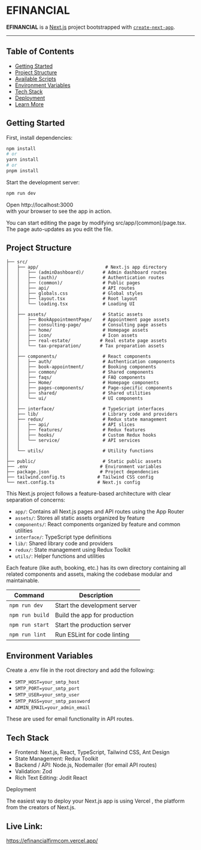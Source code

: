 # EFINANCIAL

**EFINANCIAL** is a [Next.js](https://nextjs.org) project bootstrapped with [`create-next-app`](https://nextjs.org/docs/app/api-reference/cli/create-next-app).  

---

## Table of Contents

- [Getting Started](#getting-started)
- [Project Structure](#project-structure)
- [Available Scripts](#available-scripts)
- [Environment Variables](#environment-variables)
- [Tech Stack](#tech-stack)
- [Deployment](#deployment)
- [Learn More](#learn-more)

## Getting Started

First, install dependencies:

```bash
npm install
# or
yarn install
# or
pnpm install

```

Start the development server:
```bash
npm run dev
```

Open http://localhost:3000  
with your browser to see the app in action.

You can start editing the page by modifying src/app/(common)/page.tsx. The page auto-updates as you edit the file.

## Project Structure

```
├── src/
│   ├── app/                         # Next.js app directory
│   │   ├── (adminDashboard)/       # Admin dashboard routes
│   │   ├── (auth)/                 # Authentication routes
│   │   ├── (common)/               # Public pages
│   │   ├── api/                    # API routes
│   │   ├── globals.css             # Global styles
│   │   ├── layout.tsx              # Root layout
│   │   └── loading.tsx             # Loading UI
│   │
│   ├── assets/                     # Static assets
│   │   ├── BookAppointmentPage/    # Appointment page assets
│   │   ├── consulting-page/        # Consulting page assets
│   │   ├── home/                   # Homepage assets
│   │   ├── icon/                   # Icon assets
│   │   ├── real-estate/           # Real estate page assets
│   │   └── tax-preparation/       # Tax preparation assets
│   │
│   ├── components/                 # React components
│   │   ├── auth/                   # Authentication components
│   │   ├── book-appointment/       # Booking components
│   │   ├── common/                 # Shared components
│   │   ├── faqs/                   # FAQ components
│   │   ├── Home/                   # Homepage components
│   │   ├── pages-components/       # Page-specific components
│   │   ├── shared/                 # Shared utilities
│   │   └── ui/                     # UI components
│   │
│   ├── interface/                  # TypeScript interfaces
│   ├── lib/                        # Library code and providers
│   ├── redux/                      # Redux state management
│   │   ├── api/                    # API slices
│   │   ├── features/               # Redux features
│   │   ├── hooks/                  # Custom Redux hooks
│   │   └── service/                # API services
│   │
│   └── utils/                      # Utility functions
│
├── public/                         # Static public assets
├── .env                           # Environment variables
├── package.json                   # Project dependencies
├── tailwind.config.ts            # Tailwind CSS config
└── next.config.ts                # Next.js config
```

This Next.js project follows a feature-based architecture with clear separation of concerns:

- `app/`: Contains all Next.js pages and API routes using the App Router
- `assets/`: Stores all static assets organized by feature
- `components/`: React components organized by feature and common utilities
- `interface/`: TypeScript type definitions
- `lib/`: Shared library code and providers
- `redux/`: State management using Redux Toolkit
- `utils/`: Helper functions and utilities

Each feature (like auth, booking, etc.) has its own directory containing all related components and assets, making the codebase modular and maintainable.



| Command         | Description                  |
| --------------- | ---------------------------- |
| `npm run dev`   | Start the development server |
| `npm run build` | Build the app for production |
| `npm run start` | Start the production server  |
| `npm run lint`  | Run ESLint for code linting  |



## Environment Variables

Create a .env file in the root directory and add the following:

- `SMTP_HOST=your_smtp_host`
- `SMTP_PORT=your_smtp_port`
- `SMTP_USER=your_smtp_user`
- `SMTP_PASS=your_smtp_password`
- `ADMIN_EMAIL=your_admin_email`

These are used for email functionality in API routes.

## Tech Stack

- Frontend: Next.js, React, TypeScript, Tailwind CSS, Ant Design
- State Management: Redux Toolkit
- Backend / API: Node.js, Nodemailer (for email API routes) 
- Validation: Zod
- Rich Text Editing: Jodit React

Deployment

The easiest way to deploy your Next.js app is using Vercel
, the platform from the creators of Next.js.

## Live Link: 
https://efinancialfirmcom.vercel.app/


